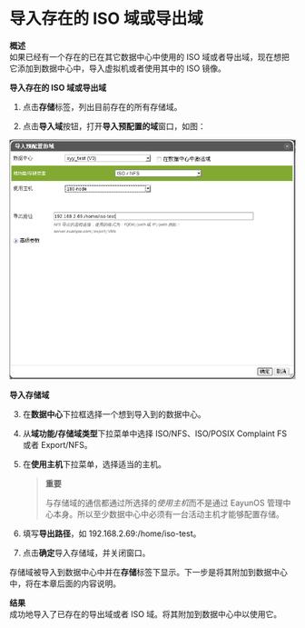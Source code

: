 # 导入存在的 ISO 域或导出域

**概述**<br/>
如果已经有一个存在的已在其它数据中心中使用的 ISO
域或者导出域，现在想把它添加到数据中心中，导入虚拟机或者使用其中的 ISO
镜像。

**导入存在的 ISO 域或导出域**

1. 点击**存储**标签，列出目前存在的所有存储域。

2. 点击**导入域**按钮，打开**导入预配置的域**窗口，如图：

 ![导入存储域](../images/storage-import-domain.png)

 **导入存储域**

3. 在**数据中心**下拉框选择一个想到导入到的数据中心。

4. 从**域功能/存储域类型**下拉菜单中选择 ISO/NFS、ISO/POSIX Complaint FS 或者
Export/NFS。

5. 在**使用主机**下拉菜单，选择适当的主机。

   > **重要**
   >
   > 与存储域的通信都通过所选择的*使用主机*而不是通过 EayunOS
   > 管理中心本身。所以至少数据中心中必须有一台活动主机才能够配置存储。

6. 填写**导出路径**，如 192.168.2.69:/home/iso-test。

7. 点击**确定**导入存储域，并关闭窗口。

存储域被导入到数据中心中并在**存储**标签下显示。下一步是将其附加到数据中心中，将在本章后面的内容说明。

**结果**<br/>
成功地导入了已存在的导出域或者 ISO 域。将其附加到数据中心中以使用它。


